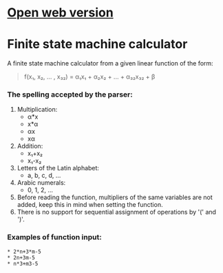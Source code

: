 # [Open web version](https://ausf-software.github.io/fsmc/)
# Finite state machine calculator
A finite state machine calculator from a given linear function of the form:
<blockquote>f(x₁, x₂, ... , x₃₂) = α₁x₁ + α₂x₂ + ... + α₃₂x₃₂ + β</blockquote>

### The spelling accepted by the parser:
1. Multiplication:
    * α*x
	* x*α
	* αx
	* xα
2. Addition:
    * x₁+x₂
    * x₁-x₂
3. Letters of the Latin alphabet:
    * a, b, c, d, ...
4. Arabic numerals:
    * 0, 1, 2, ...
5. Before reading the function, multipliers of the same variables are not added, keep this in mind when setting the function.
6. There is no support for sequential assignment of operations by '(' and ')'.

### Examples of function input:
	* 2*n+3*m-5
	* 2n+3m-5
	* n*3+m3-5